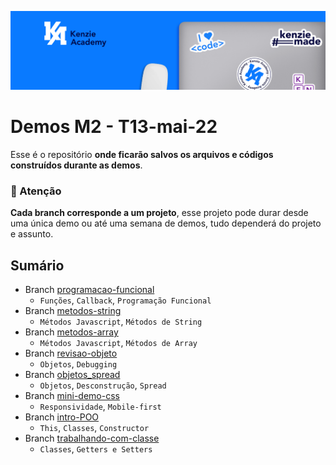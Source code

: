 ![](assets/20220724_114419_Linkedin.png)

# Demos M2 - T13-mai-22

Esse é o repositório **onde ficarão salvos os arquivos e códigos construídos durante as demos**.

### 🚨 Atenção

**Cada branch corresponde a um projeto**, esse projeto pode durar desde uma única demo ou até uma semana de demos, tudo dependerá do projeto e assunto.

## Sumário

- Branch [programacao-funcional](https://github.com/Kenzie-Academy-Brasil-Developers/demo-m2-mai-22/tree/programacao-funcional)
  - `Funções`, `Callback`, `Programação Funcional`
- Branch [metodos-string](https://github.com/Kenzie-Academy-Brasil-Developers/demo-m2-mai-22/tree/methods-string)
  - `Métodos Javascript`, `Métodos de String`
- Branch [metodos-array](https://github.com/Kenzie-Academy-Brasil-Developers/demo-m2-mai-22/tree/methods-array)
  - `Métodos Javascript`, `Métodos de Array`
- Branch [revisao-objeto](https://github.com/Kenzie-Academy-Brasil-Developers/demo-m2-mai-22/tree/revisao-objeto)
  - `Objetos`, `Debugging`
- Branch [objetos_spread](https://github.com/Kenzie-Academy-Brasil-Developers/demo-m2-mai-22/tree/objetos_spread)
  - `Objetos`, `Desconstrução`, `Spread`
- Branch [mini-demo-css](https://github.com/Kenzie-Academy-Brasil-Developers/demo-m2-mai-22/tree/mini-demo-css)
  - `Responsividade`, `Mobile-first`
- Branch [intro-POO]()
  - `This`, `Classes`, `Constructor`
- Branch [trabalhando-com-classe]()
  - `Classes`, `Getters e Setters `
